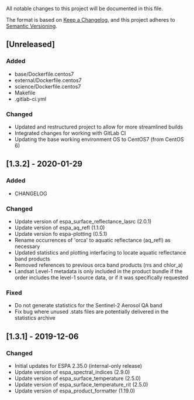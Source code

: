 All notable changes to this project will be documented in this file.

The format is based on [Keep a Changelog](https://keepachangelog.com/en/1.0.0/),
and this project adheres to [Semantic Versioning](https://semver.org/spec/v2.0.0.html).

## [Unreleased]
### Added
- base/Dockerfile.centos7
- external/Dockerfile.centos7
- science/Dockerfile.centos7
- Makefile
- .gitlab-ci.yml

### Changed
- Updated and restructured project to allow for more streamlined builds
- Integrated changes for working with GitLab CI
- Updating the base working environment OS to CentOS7 (from CentOS 6)

## [1.3.2] - 2020-01-29
### Added
- CHANGELOG

### Changed
- Update version of espa_surface_reflectance_lasrc (2.0.1)
- Update version of espa_aq_refl (1.1.0)
- Update version fo espa-plotting (0.5.1)
- Rename occurrences of 'orca' to aquatic reflectance (aq_refl) as necessary
- Updated statistics and plotting interfacing to locate aquatic reflectance band products
- Removed references to previous orca band products (rrs and chlor_a)
- Landsat Level-1 metadata is only included in the product bundle if the order includes the level-1 source data, or if it was specifically requested

### Fixed
- Do not generate statistics for the Sentinel-2 Aerosol QA band
- Fix bug where unused .stats files are potentially delivered in the statistics archive

## [1.3.1] - 2019-12-06
### Changed
- Initial updates for ESPA 2.35.0 (internal-only release)
- Update version of espa_spectral_indices (2.9.0)
- Update version of espa_surface_temperature (2.5.0)
- Update version of espa_surface_temperature_rit (2.5.0)
- Update version of espa_product_formatter (1.19.0)
